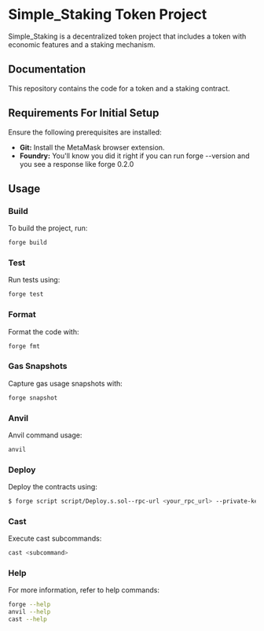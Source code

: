 # Simple_Staking Token Project

Simple_Staking is a decentralized token project that includes a token with economic features and a staking mechanism.

## Documentation

This repository contains the code for a token and a staking contract.

## Requirements For Initial Setup

Ensure the following prerequisites are installed:

- **Git:** Install the MetaMask browser extension.
- **Foundry:** You'll know you did it right if you can run forge --version and you see a response like forge 0.2.0 



## Usage

### Build

To build the project, run:
```bash
forge build
```

### Test

Run tests using:
```bash
forge test
```


### Format

Format the code with:
```bash
forge fmt
```


### Gas Snapshots

Capture gas usage snapshots with:
```bash
forge snapshot
```


### Anvil

Anvil command usage:
```bash
anvil
```


### Deploy

Deploy the contracts using:
```bash
$ forge script script/Deploy.s.sol--rpc-url <your_rpc_url> --private-key <your_private_key>
```


### Cast
Execute cast subcommands:
```bash
cast <subcommand>
```


### Help

For more information, refer to help commands:
```bash
forge --help
anvil --help
cast --help
```

